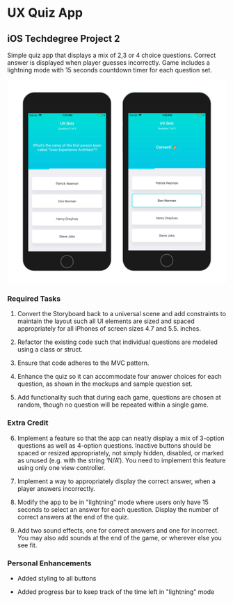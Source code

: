 # UX Quiz App

## iOS Techdegree Project 2

Simple quiz app that displays a mix of 2,3 or 4 choice questions.
Correct answer is displayed when player guesses incorrectly.
Game includes a lightning mode with 15 seconds countdown timer for each question set.

![image of the app](https://github.com/elenamene/quiz-app/blob/master/screenshot2.png)

### Required Tasks

1. Convert the Storyboard back to a universal scene and add constraints to maintain the layout such all UI elements are sized and spaced appropriately for all iPhones of screen sizes 4.7 and 5.5. inches.

2. Refactor the existing code such that individual questions are modeled using a class or struct.

3. Ensure that code adheres to the MVC pattern.

4. Enhance the quiz so it can accommodate four answer choices for each question, as shown in the mockups and sample question set.

5. Add functionality such that during each game, questions are chosen at random, though no question will be repeated within a single game.

### Extra Credit

6. Implement a feature so that the app can neatly display a mix of 3-option questions as well as 4-option questions. Inactive buttons should be spaced or resized appropriately, not simply hidden, disabled, or marked as unused (e.g. with the string ‘N/A’). You need to implement this feature using only one view controller.

7. Implement a way to appropriately display the correct answer, when a player answers incorrectly.

8. Modify the app to be in "lightning" mode where users only have 15 seconds to select an answer for each question. Display the number of correct answers at the end of the quiz.

9. Add two sound effects, one for correct answers and one for incorrect. You may also add sounds at the end of the game, or wherever else you see fit.

### Personal Enhancements

* Added styling to all buttons

* Added progress bar to keep track of the time left in "lightning" mode
